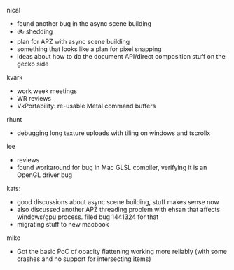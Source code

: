 nical
* found another bug in the async scene building
* 🚲 shedding
* plan for APZ with async scene building
* something that looks like a plan for pixel snapping
* ideas about how to do the document API/direct composition stuff on the gecko side

kvark
* work week meetings
* WR reviews
* VkPortability: re-usable Metal command buffers

rhunt
* debugging long texture uploads with tiling on windows and tscrollx

lee
* reviews
* found workaround for bug in Mac GLSL compiler, verifying it is an OpenGL driver bug

kats:
* good discussions about async scene building, stuff makes sense now
* also discussed another APZ threading problem with ehsan that affects windows/gpu process. filed bug 1441324 for that
* migrating stuff to new macbook

miko
* Got the basic PoC of opacity flattening working more reliably (with some crashes and no support for intersecting items)
